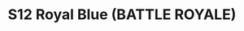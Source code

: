---
title: S12 Royal Blue (BATTLE ROYALE)
permalink: "/teams/s12-royal-blue"
teamslug: s12-royal-blue
members:
- Matt Nix - Captain
- Jim Connolly - Quarterback
- Mike Almy
- Marcus Boyce
- Lindsay Cejka
- Chris Chernicki
- Nick Christiansen
- Matthew Fransein
- OJ
- Charlie Salem
- Sean Wilkerson
- Scott Williams
- Jeremy Steslicki
teamid: 4182
name: S12 Royal Blue
color: BATTLE ROYALE
division: ''
---
